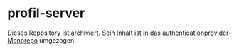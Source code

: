 # profil-server


Dieses Repository ist archiviert. Sein Inhalt ist in das [authenticationprovider-Monorepo](https://github.com/heike2718/authenticationprovider) umgezogen.


